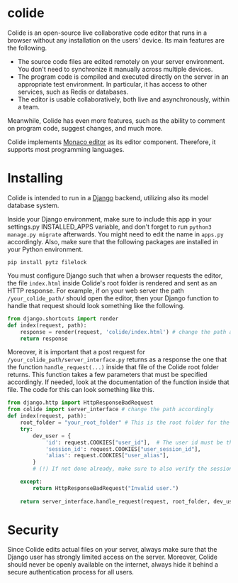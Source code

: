 # colide
Colide is an open-source live collaborative code editor that runs in a browser without any installation on the users' device. Its main features are the following.
- The source code files are edited remotely on your server environment. You don't need to synchronize it manually across multiple devices.
- The program code is compiled and executed directly on the server in an appropriate test environment. In particular, it has access to other services, such as Redis or databases.
- The editor is usable collaboratively, both live and asynchronously, within a team.

Meanwhile, Colide has even more features, such as the ability to comment on program code, suggest changes, and much more. 

Colide implements <a href="https://github.com/microsoft/monaco-editor" target="_blank">Monaco editor</a> as its editor component. Therefore, it supports most programming languages.

# Installing
Colide is intended to run in a <a href="https://github.com/django/django" target="_blank">Django</a> backend, utilizing also its model database system. 

Inside your Django environment, make sure to include this app in your settings.py INSTALLED_APPS variable, and don't forget to run `python3 manage.py migrate` afterwards. You might need to edit the name in `apps.py` accordingly. Also, make sure that the following packages are installed in your Python environment.

```
pip install pytz filelock
```

You must configure Django such that when a browser requests the editor, the file `index.html` inside Colide's root folder is rendered and sent as an HTTP response. For example, if on your web server the path `/your_colide_path/` should open the editor, then your Django function to handle that request should look something like the following.

```python
from django.shortcuts import render
def index(request, path):
    response = render(request, 'colide/index.html') # change the path accordingly
    return response
```

Moreover, it is important that a post request for `/your_colide_path/server_interface.py` returns as a response the one that the function `handle_request(...)` inside that file of the Colide root folder returns. This function takes a few parameters that must be specified accordingly. If needed, look at the documentation of the function inside that file. The code for this can look something like this.
```python
from django.http import HttpResponseBadRequest
from colide import server_interface # change the path accordingly
def index(request, path):
    root_folder = "your_root_folder" # This is the root folder for the files that you want to edit in the editor.
    try:
        dev_user = {
            'id': request.COOKIES["user_id"],  # The user id must be the uid of a linux user with access to the directory specified by root_folder
            'session_id': request.COOKIES["user_session_id"],
            'alias': request.COOKIES["user_alias"],
        }
        # (!) If not done already, make sure to also verify the session id for the user. (!)

    except:
        return HttpResponseBadRequest("Invalid user.")
    
    return server_interface.handle_request(request, root_folder, dev_user)
```

# Security
Since Colide edits actual files on your server, always make sure that the Django user has strongly limited access on the server. Moreover, Colide should never be openly available on the internet, always hide it behind a secure authentication process for all users.
